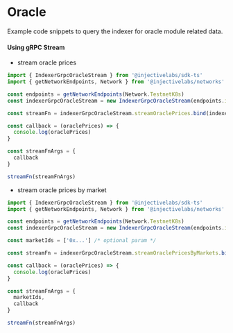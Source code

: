 # Oracle

Example code snippets to query the indexer for oracle module related data.

#### Using gRPC Stream

* stream oracle prices

```ts
import { IndexerGrpcOracleStream } from '@injectivelabs/sdk-ts'
import { getNetworkEndpoints, Network } from '@injectivelabs/networks'

const endpoints = getNetworkEndpoints(Network.TestnetK8s)
const indexerGrpcOracleStream = new IndexerGrpcOracleStream(endpoints.indexer)

const streamFn = indexerGrpcOracleStream.streamOraclePrices.bind(indexerGrpcOracleStream)

const callback = (oraclePrices) => {
  console.log(oraclePrices)
}

const streamFnArgs = {
  callback
}

streamFn(streamFnArgs)
```

* stream oracle prices by market

```ts
import { IndexerGrpcOracleStream } from '@injectivelabs/sdk-ts'
import { getNetworkEndpoints, Network } from '@injectivelabs/networks'

const endpoints = getNetworkEndpoints(Network.TestnetK8s)
const indexerGrpcOracleStream = new IndexerGrpcOracleStream(endpoints.indexer)

const marketIds = ['0x...'] /* optional param */

const streamFn = indexerGrpcOracleStream.streamOraclePricesByMarkets.bind(indexerGrpcOracleStream)

const callback = (oraclePrices) => {
  console.log(oraclePrices)
}

const streamFnArgs = {
  marketIds,
  callback
}

streamFn(streamFnArgs)
```
